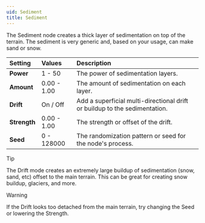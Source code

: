 ```yaml
---
uid: Sediment
title: Sediment
---
```


The Sediment node creates a thick layer of sedimentation on top of the terrain. The sediment is very generic and, based on your usage, can make sand or snow.

| Setting      | Values      | Description                                                                |
| :----------- | :---------- | :------------------------------------------------------------------------- |
| **Power**    | 1 - 50      | The power of sedimentation layers.                                         |
| **Amount**   | 0.00 - 1.00 | The amount of sedimentation on each layer.                                 |
| **Drift**    | On / Off    | Add a superficial multi-directional drift or buildup to the sedimentation. |
| **Strength** | 0.00 - 1.00 | The strength or offset of the drift.                                       |
| **Seed**     | 0 - 128000  | The randomization pattern or seed for the node's process.                  |

> [!TIP] 
> The Drift mode creates an extremely large buildup of sedimentation (snow, sand, etc) offset to the main terrain. This can be great for creating snow buildup, glaciers, and more.

> [!WARNING] 
> If the Drift looks too detached from the main terrain, try changing the Seed or lowering the Strength.
